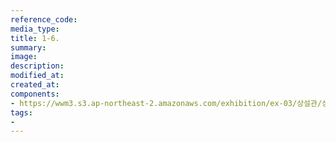 ```yaml
---
reference_code:
media_type:
title: 1-6.
summary:
image:
description:
modified_at:
created_at:
components:
- https://wwm3.s3.ap-northeast-2.amazonaws.com/exhibition/ex-03/상설관/상설관1+왼편/1-6..jpg
tags:
-
---
```

